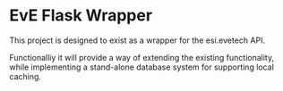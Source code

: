 <h1>EvE Flask Wrapper</h1>
This project is designed to exist as a wrapper for the esi.evetech API.

Functionalliy it will provide a way of extending the existing functionality, while implementing a stand-alone database
system for supporting local caching.